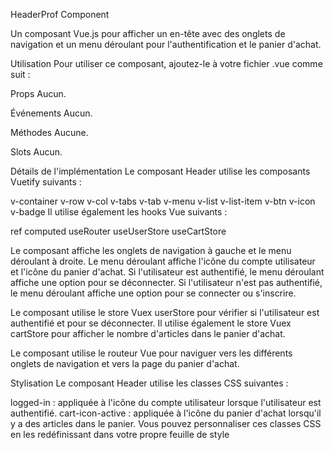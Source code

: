 HeaderProf Component

Un composant Vue.js pour afficher un en-tête avec des onglets de navigation et un menu déroulant pour l'authentification et le panier d'achat.

Utilisation
Pour utiliser ce composant, ajoutez-le à votre fichier .vue comme suit :


<template>
  <v-app>
    <HeaderProf />
    <!-- Autres composants -->
  </v-app>
</template>

<script setup>
import Header from '@/components/HeaderProf.vue';
</script>

Props
Aucun.

Événements
Aucun.

Méthodes
Aucune.

Slots
Aucun.

Détails de l'implémentation
Le composant Header utilise les composants Vuetify suivants :

v-container
v-row
v-col
v-tabs
v-tab
v-menu
v-list
v-list-item
v-btn
v-icon
v-badge
Il utilise également les hooks Vue suivants :

ref
computed
useRouter
useUserStore
useCartStore

Le composant affiche les onglets de navigation à gauche et le menu déroulant à droite. Le menu déroulant affiche l'icône du compte utilisateur et l'icône du panier d'achat. Si l'utilisateur est authentifié, le menu déroulant affiche une option pour se déconnecter. Si l'utilisateur n'est pas authentifié, le menu déroulant affiche une option pour se connecter ou s'inscrire.

Le composant utilise le store Vuex userStore pour vérifier si l'utilisateur est authentifié et pour se déconnecter. Il utilise également le store Vuex cartStore pour afficher le nombre d'articles dans le panier d'achat.

Le composant utilise le routeur Vue pour naviguer vers les différents onglets de navigation et vers la page du panier d'achat.

Stylisation
Le composant Header utilise les classes CSS suivantes :

logged-in : appliquée à l'icône du compte utilisateur lorsque l'utilisateur est authentifié.
cart-icon-active : appliquée à l'icône du panier d'achat lorsqu'il y a des articles dans le panier.
Vous pouvez personnaliser ces classes CSS en les redéfinissant dans votre propre feuille de style